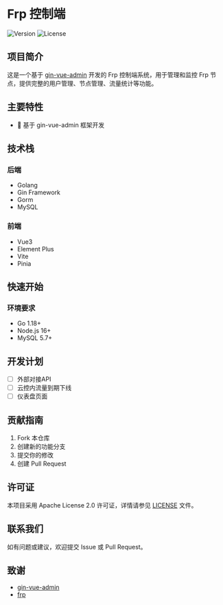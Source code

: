 # Frp 控制端

![Version](https://img.shields.io/badge/Version-1.0.0-blue.svg)
![License](https://img.shields.io/badge/License-Apache%202.0-green.svg)

## 项目简介

这是一个基于 [gin-vue-admin](https://github.com/flipped-aurora/gin-vue-admin) 开发的 Frp 控制端系统，用于管理和监控 Frp 节点，提供完整的用户管理、节点管理、流量统计等功能。

## 主要特性

- 🚀 基于 gin-vue-admin 框架开发

## 技术栈

### 后端
- Golang
- Gin Framework
- Gorm
- MySQL

### 前端
- Vue3
- Element Plus
- Vite
- Pinia

## 快速开始

### 环境要求
- Go 1.18+
- Node.js 16+
- MySQL 5.7+

## 开发计划

- [ ] 外部对接API
- [ ] 云控内流量到期下线
- [ ] 仪表盘页面

## 贡献指南

1. Fork 本仓库
2. 创建新的功能分支
3. 提交你的修改
4. 创建 Pull Request

## 许可证

本项目采用 Apache License 2.0 许可证，详情请参见 [LICENSE](LICENSE) 文件。

## 联系我们

如有问题或建议，欢迎提交 Issue 或 Pull Request。

## 致谢

- [gin-vue-admin](https://github.com/flipped-aurora/gin-vue-admin)
- [frp](https://github.com/fatedier/frp)